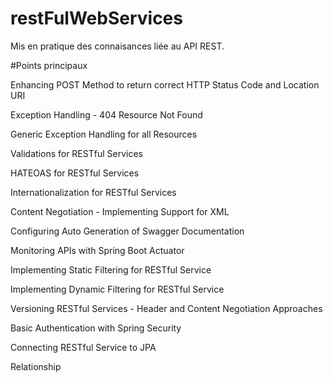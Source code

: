 # restFulWebServices

Mis en pratique des connaisances liée au API REST. 

#Points principaux

Enhancing POST Method to return correct HTTP Status Code and Location URI

Exception Handling - 404 Resource Not Found

Generic Exception Handling for all Resources

Validations for RESTful Services

HATEOAS for RESTful Services

Internationalization for RESTful Services

Content Negotiation - Implementing Support for XML

Configuring Auto Generation of Swagger Documentation

Monitoring APIs with Spring Boot Actuator

Implementing Static Filtering for RESTful Service

Implementing Dynamic Filtering for RESTful Service

Versioning RESTful Services - Header and Content Negotiation Approaches

Basic Authentication with Spring Security

Connecting RESTful Service to JPA

Relationship


